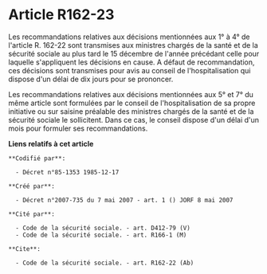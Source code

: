 # Article R162-23

Les recommandations relatives aux décisions mentionnées aux 1° à 4° de l'article R. 162-22 sont transmises aux ministres
chargés de la santé et de la sécurité sociale au plus tard le 15 décembre de l'année précédant celle pour laquelle
s'appliquent les décisions en cause. A défaut de recommandation, ces décisions sont transmises pour avis au conseil de
l'hospitalisation qui dispose d'un délai de dix jours pour se prononcer.

Les recommandations relatives aux décisions mentionnées aux 5° et 7° du même article sont formulées par le conseil de
l'hospitalisation de sa propre initiative ou sur saisine préalable des ministres chargés de la santé et de la sécurité
sociale le sollicitent. Dans ce cas, le conseil dispose d'un délai d'un mois pour formuler ses recommandations.

**Liens relatifs à cet article**

	**Codifié par**:

	  - Décret n°85-1353 1985-12-17

	**Créé par**:

	  - Décret n°2007-735 du 7 mai 2007 - art. 1 () JORF 8 mai 2007

	**Cité par**:

	  - Code de la sécurité sociale. - art. D412-79 (V)
	  - Code de la sécurité sociale. - art. R166-1 (M)

	**Cite**:

	  - Code de la sécurité sociale. - art. R162-22 (Ab)
